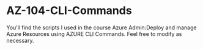 # AZ-104-CLI-Commands

You'll find the scripts I used in the course Azure Admin:Deploy and manage Azure Resources using AZURE CLI Commands. Feel free to modify as necessary.
